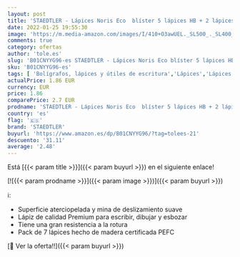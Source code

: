 ```yaml
---
layout: post
title: 'STAEDTLER - Lápices Noris Eco  blíster 5 lápices HB + 2 lápices GRATIS  1 lápiz 2B y 1 lápiz 2H  negro  18030SBK7PST '
date: 2022-01-25 19:55:30
image: 'https://m.media-amazon.com/images/I/410+O3awUEL._SL500_._SL400_.jpg'
comments: true
category: ofertas
author: 'tole.es'
slug: 'B01CNYYG96-es STAEDTLER - Lápices Noris Eco blíster 5 lápices HB + 2...'
sku: 'B01CNYYG96-es'
tags: [ 'Bolígrafos, lápices y útiles de escritura','Lápices','Lápices de madera','Oficina y papelería','lápices','lápiz','staedtler', ]
actualPrice: 1.86 EUR
currency: EUR
price: 1.86
comparePrice: 2.7 EUR
prodname: 'STAEDTLER - Lápices Noris Eco  blíster 5 lápices HB + 2 lápices GRATIS  1 lápiz 2B y 1 lápiz 2H  negro  18030SBK7PST '
country: 'es'
flag: '🇪🇸'
brand: 'STAEDTLER'
buyurl: 'https://www.amazon.es/dp/B01CNYYG96/?tag=tolees-21'
descuento: '31.11'
average: '2.48'
---
```


Está [{{< param title >}}]({{< param buyurl >}}) en el siguiente enlace!

[![{{< param prodname >}}]({{< param image >}})]({{< param buyurl >}})

ℹ️:

- Superficie aterciopelada y mina de deslizamiento suave
- Lápiz de calidad Premium para escribir, dibujar y esbozar
- Tiene una gran resistencia a la rotura
- Pack de 7 lápices hecho de madera certificada PEFC

[🛒 Ver la oferta!!]({{< param buyurl >}})
